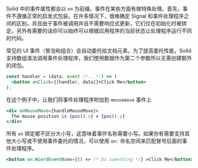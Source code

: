 Solid 中的事件属性都会以 `on` 为前缀。事件在某些方面有做特殊处理。首先，事件不遵循正常的启发式包装。在许多情况下，很难确定 Signal 和事件处理程序之间的区别。并且由于事件被调用并且不需要响应式更新，它们仅在初始化时被绑定。另外有需要的话你可以始终可以根据应用程序的当前状态让处理程序运行不同的代码。

常见的 UI 事件（冒泡和组合）会自动委托给文档元素。为了提高委托性能，Solid 支持数组语法调用事件处理程序，我们使用数据作为第二个参数所以无需创建额外的闭包。

```jsx
const handler = (data, event /*...*/) => (
  <button onClick={[handler, data]}>Click Me</button>
);
```

在这个例子中，让我们将事件处理程序附加到 `mousemove` 事件上

```jsx
<div onMouseMove={handleMouseMove}>
  The mouse position is {pos().x} x {pos().y}
</div>
```

所有 `on` 绑定都不区分大小写，这意味着事件名称需要小写。如果你有需要支持其他大小写或不使用事件委托的情况，可以使用 `on:` 命名空间来匹配冒号后面的事件处理程序。

```jsx
<button on:WierdEventName={() => /* Do something */} >Click Me</button>
```
